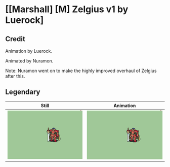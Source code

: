 # [\[Marshall\] \[M\] Zelgius v1 by Luerock]

## Credit

Animation by Luerock.

Animated by Nuramon.

Note: Nuramon went on to make the highly improved overhaul of Zelgius after this.
	
## Legendary

| Still | Animation |
| :---: | :-------: |
| ![Legendary still](./Legendary_000.png) | ![Legendary animation](./Legendary.gif) |
